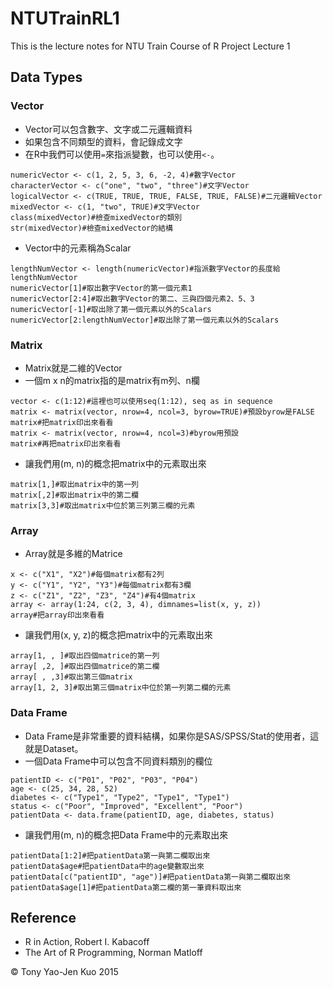 # NTUTrainRL1
This is the lecture notes for NTU Train Course of R Project Lecture 1

## Data Types

### Vector

* Vector可以包含數字、文字或二元邏輯資料
* 如果包含不同類型的資料，會記錄成文字
* 在R中我們可以使用`=`來指派變數，也可以使用`<-`。

```
numericVector <- c(1, 2, 5, 3, 6, -2, 4)#數字Vector
characterVector <- c("one", "two", "three")#文字Vector
logicalVector <- c(TRUE, TRUE, TRUE, FALSE, TRUE, FALSE)#二元邏輯Vector
mixedVector <- c(1, "two", TRUE)#文字Vector
class(mixedVector)#檢查mixedVector的類別
str(mixedVector)#檢查mixedVector的結構
```

* Vector中的元素稱為Scalar

```
lengthNumVector <- length(numericVector)#指派數字Vector的長度給lengthNumVector
numericVector[1]#取出數字Vector的第一個元素1
numericVector[2:4]#取出數字Vector的第二、三與四個元素2、5、3
numericVector[-1]#取出除了第一個元素以外的Scalars
numericVector[2:lengthNumVector]#取出除了第一個元素以外的Scalars
```

### Matrix

* Matrix就是二維的Vector
* 一個m x n的matrix指的是matrix有m列、n欄

```
vector <- c(1:12)#這裡也可以使用seq(1:12), seq as in sequence
matrix <- matrix(vector, nrow=4, ncol=3, byrow=TRUE)#預設byrow是FALSE
matrix#把matrix印出來看看
matrix <- matrix(vector, nrow=4, ncol=3)#byrow用預設
matrix#再把matrix印出來看看
```

* 讓我們用(m, n)的概念把matrix中的元素取出來

```
matrix[1,]#取出matrix中的第一列
matrix[,2]#取出matrix中的第二欄
matrix[3,3]#取出matrix中位於第三列第三欄的元素
```

### Array

* Array就是多維的Matrice

```
x <- c("X1", "X2")#每個matrix都有2列
y <- c("Y1", "Y2", "Y3")#每個matrix都有3欄
z <- c("Z1", "Z2", "Z3", "Z4")#有4個matrix
array <- array(1:24, c(2, 3, 4), dimnames=list(x, y, z))
array#把array印出來看看
```

* 讓我們用(x, y, z)的概念把matrix中的元素取出來

```
array[1, , ]#取出四個matrice的第一列
array[ ,2, ]#取出四個matrice的第二欄
array[ , ,3]#取出第三個matrix
array[1, 2, 3]#取出第三個matrix中位於第一列第二欄的元素
```

### Data Frame

* Data Frame是非常重要的資料結構，如果你是SAS/SPSS/Stat的使用者，這就是Dataset。
* 一個Data Frame中可以包含不同資料類別的欄位

```
patientID <- c("P01", "P02", "P03", "P04")
age <- c(25, 34, 28, 52)
diabetes <- c("Type1", "Type2", "Type1", "Type1")
status <- c("Poor", "Improved", "Excellent", "Poor")
patientData <- data.frame(patientID, age, diabetes, status)
```

* 讓我們用(m, n)的概念把Data Frame中的元素取出來

```
patientData[1:2]#把patientData第一與第二欄取出來
patientData$age#把patientData中的age變數取出來
patientData[c("patientID", "age")]#把patientData第一與第二欄取出來
patientData$age[1]#把patientData第二欄的第一筆資料取出來
```

## Reference
* R in Action, Robert I. Kabacoff
* The Art of R Programming, Norman Matloff

&copy; Tony Yao-Jen Kuo 2015
